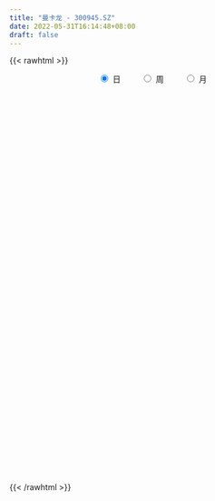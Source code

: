 ```yaml
---
title: "曼卡龙 - 300945.SZ"
date: 2022-05-31T16:14:48+08:00
draft: false
---
```

{{< rawhtml >}}
    <div style="text-align: center">
        <label style="padding: 1rem;"><input style="margin-right: .5rem" type="radio" name="period" value="D" checked onclick="period_change(this)">日</label>
        <label style="padding: 1rem;"><input style="margin-right: .5rem" type="radio" name="period" value="W" onclick="period_change(this)">周</label>
        <label style="padding: 1rem;"><input style="margin-right: .5rem" type="radio" name="period" value="M" onclick="period_change(this)">月</label>
    </div>
    <div id="chart" style="height: 700px;"></div> 
    <script type="text/javascript">
        const D_v = [200175.73,127403.17,155896.7,154399.77,233541.25,167090.42,112281.92,92048.91,145488.89,106507.54,64326.91,101545.02,55186.66,47039.38,44656.7,45485.94,89091.74,67437.05,37065.48,36534.17,48000.92,38202.3,48513.72,43163.85,29260.09,48853.13,31644.39,27229.48,32651.18,55926.86,41391.43,29486.48,56651.12,50532.57,43543.95,67218.16,53960.88,34949.6,29169.95,78946.07,58913.13,33661.8,33956.18,40672.61,37152.13,32758.36,24805.51,26379.57,39372.16,29036.05,22664.98,36799.61,22243.21,19533.41,39073.37,31211.95,29711.3,47102.67,38921.89,64348.2,40426.91,43817.35,113951.59,78534.1,64356.61,62644.36,64250.85,45472.47,34956.93,31720.61,37065.48,26191.76,37090.03,31788.88,25495.52,69465.79,41149.3,33743.02,39034.87,71047.86,97989.59,100447.56,73376.91,38166.06,38232.09,31388.75,19102.6,22685.18,20876.08,21437.64,12417.25,32341.22,21680.9,22006.07,17024.0,21386.06,26793.67,269017.96,209111.1,95291.42,86215.99,72329.36,105197.88,73755.85,57246.9,39070.4,45562.3,28938.46,32123.88,31625.38,81407.73,47810.17,39796.89,51479.65,52286.63,66311.25,162510.72,141409.57,159328.51,172670.43,159768.73,106067.11,147283.43,113678.53,84884.11,158943.09,275072.3,179206.18,207911.0,139979.18,157392.99,126528.5,125431.17,79792.55,113241.35,68191.0,55815.32,67694.49,105043.37,114702.34,71542.44,121894.45,82658.42,132706.29,82861.96,60787.74,51801.43,48171.88,124620.79,131098.43,98956.38,64086.23,73498.19,71860.98,73151.26,66369.62,43402.44,75320.04,47056.27,36774.95,32385.8,29421.36,27744.23,30085.44,91924.17,48291.5,43564.44,46005.14,45119.18,105369.76,78122.18,78665.74,66383.2,38797.45,36312.61,45372.07,91975.96,49646.66,94402.28,248981.5,211462.62,285480.95,176394.98,141880.22,314647.65,231190.24,348511.26,224531.9,182059.79,181492.69,167583.78,131680.66,123170.19,211152.17,177125.21,157725.86,134946.07,147733.16,95122.46,99979.44,90524.7,102667.11,80597.74,86048.77,118757.16,96091.83,96156.67,79189.08,53476.5,49625.34,51582.63,47876.27,60086.55,56986.32,143247.73,159126.44,125282.67,106248.69,100182.51,85322.37,96709.13,75477.53,59549.52,49421.03,55025.7,76284.13,78933.0,65056.9,59473.92,49524.77,61522.43,43559.49,39808.0,38715.86,35184.56,44431.57,46492.99,37201.0,30397.0,56708.29,54473.52,37835.45,44353.27,49318.2,76041.97,46827.0,43062.4,33677.63,28256.34,35995.31]
const D_histogram = [0.0,-0.0508499145,-0.0449808058,-0.051438255,0.0772175861,0.058624773,0.0038784099,-0.0210872996,0.0483364571,-0.0143368337,-0.0611442911,-0.1977458909,-0.2552605539,-0.2907512729,-0.2905396046,-0.3007716339,-0.2352792381,-0.2522183613,-0.2746887655,-0.2637223474,-0.1953961096,-0.1516901726,-0.0857942165,-0.0685992461,-0.0673579079,-0.0205061806,0.0059370532,0.0111689659,-0.004851808,0.0349424398,0.0328880741,0.0250581953,0.0752266365,0.1078918008,0.0938046192,0.1332634329,0.1554101841,0.1543418865,0.1301307753,0.1447172733,0.0938203202,0.0202882914,0.0008333054,0.0226724919,0.0041035271,-0.0279794182,-0.0725306425,-0.1319686315,-0.2470985131,-0.2801319494,-0.283589492,-0.2332202909,-0.1850457721,-0.1288632893,-0.1213671738,-0.1011070573,-0.078145574,-0.0181404273,0.0358135046,0.0843410251,0.1031187173,0.1339392394,0.2182502844,0.2411880862,0.2494332397,0.2455540625,0.2024486201,0.1742075734,0.1365831541,0.1049492785,0.0567912533,0.0453436606,0.0095389621,0.0107388562,0.0056890104,0.0665349569,0.0925896812,0.1010046687,0.1168373725,0.1406903211,0.1667227779,0.2262000106,0.1868581824,0.1350782052,0.0696124622,-0.0024344453,-0.0339806278,-0.050535945,-0.0828774817,-0.134716403,-0.1529935446,-0.1406316956,-0.1279005436,-0.0910630843,-0.0516887908,-0.0228815413,0.0157134638,0.2313300851,0.2359163524,0.2076484934,0.1955347712,0.1382141396,0.1401260101,0.0945047502,0.0263722045,-0.0325749902,-0.1030222828,-0.1339920073,-0.1433944908,-0.1269721474,-0.0662168451,-0.0438879621,-0.0454381483,-0.0190126117,0.0172238629,0.0653289304,0.159045662,0.2913918571,0.3286673927,0.4332011935,0.4502558932,0.3990729477,0.4134689934,0.3689924341,0.3382457939,0.3705524977,0.6478872653,0.6224439828,0.7989808435,0.9072446801,0.9681640278,0.8963676069,0.7118375419,0.4946934641,0.1652548377,-0.0906776173,-0.2409660354,-0.3580927217,-0.4698143192,-0.580155152,-0.6206208745,-0.5869510124,-0.5953100278,-0.6696983856,-0.7232489963,-0.700571018,-0.6558717531,-0.6097054967,-0.5279123361,-0.3904973674,-0.3489776686,-0.3440555188,-0.3168734942,-0.3351543698,-0.3565957766,-0.353830683,-0.3294883333,-0.3878733687,-0.3792938498,-0.3398146901,-0.2733288176,-0.2336212933,-0.2128851593,-0.1542257848,-0.1702468633,-0.1737742503,-0.1873969779,-0.2093969112,-0.1731138499,-0.0833004709,-0.0927271371,-0.1891771013,-0.1745020072,-0.135857988,-0.07752508,-0.0244108328,0.0016439306,0.0125596362,0.0682688194,0.2561913959,0.3965704339,0.5875938904,0.6120215216,0.5804087906,0.7201364228,0.7381198452,0.7824704556,0.6956494243,0.5531908609,0.394192206,0.2820408482,0.1636454953,0.0165375474,0.0090785605,-0.0196090478,-0.068350096,-0.1352456783,-0.2626738025,-0.3735388006,-0.4903336141,-0.5014967124,-0.4332365179,-0.3650112921,-0.2848744657,-0.2250740094,-0.2074452643,-0.1816005339,-0.1796268742,-0.1840128995,-0.2013083763,-0.1736374596,-0.1654241735,-0.1426566533,-0.1001480093,0.001873474,0.1135078648,0.1510281833,0.1512713157,0.1290686599,0.0930289686,-0.0093567075,-0.0362572976,-0.0309450798,-0.0547900443,-0.1172333015,-0.102687618,-0.2063411468,-0.2907454701,-0.293541642,-0.3247820413,-0.2610682555,-0.1820654622,-0.1444313793,-0.0814013942,-0.0157831815,0.0346517306,0.0970978966,0.1272015785,0.144100088,0.1827782254,0.2013925961,0.195147573,0.1936254097,0.2087418121,0.1296341383,0.1012574534,0.0899803201,0.066832578,0.0513455724,0.0515658216]
const D_fast = [0.0,-0.0635623932,-0.0689384859,-0.0882554989,0.0597047388,0.0557681189,0.0019913583,-0.0282461761,0.0532616949,-0.0129958043,-0.0750893345,-0.261127407,-0.3824572085,-0.4906357457,-0.5630589786,-0.6484839163,-0.64181133,-0.7218050435,-0.8129476391,-0.8679118078,-0.8484345975,-0.8426512037,-0.7982038016,-0.7981586427,-0.8137567816,-0.7720315994,-0.7441041023,-0.7360799481,-0.753313674,-0.7047838163,-0.6986161635,-0.7001814934,-0.6312063931,-0.5715682786,-0.5622043054,-0.4894296335,-0.4284303363,-0.3909131623,-0.3825915797,-0.3318257633,-0.3592676364,-0.4277275924,-0.446974252,-0.4194669425,-0.4370100256,-0.4760878253,-0.5387717103,-0.6312018572,-0.808106367,-0.9111727907,-0.9855277063,-0.993463578,-0.9915505022,-0.9675838417,-0.9904295197,-0.9954461675,-0.9920210777,-0.9365510377,-0.8736437297,-0.804030953,-0.7594735814,-0.6951682495,-0.5562946333,-0.47305981,-0.4024563466,-0.3449470081,-0.3374402955,-0.3221294489,-0.3256080797,-0.3310046357,-0.3649648475,-0.3650765251,-0.3984964831,-0.3946118749,-0.3982394682,-0.3207597824,-0.2715576378,-0.2378914831,-0.1928494362,-0.1338239073,-0.0661107561,0.0499164793,0.0572891967,0.0392787708,-0.0087838566,-0.0814393754,-0.121480715,-0.1506700184,-0.2037309255,-0.2892489475,-0.3457744753,-0.3685705501,-0.3878145341,-0.3737428459,-0.3472907501,-0.3242038859,-0.2816805149,-0.0082313722,0.0553339831,0.0789782474,0.1157482181,0.0929811214,0.1299244944,0.1079294221,0.0463899275,-0.0207010147,-0.1169038781,-0.1813716043,-0.2266227106,-0.241943404,-0.1977423131,-0.1863854206,-0.1992951439,-0.1776227602,-0.1370803199,-0.0726430197,0.0608351274,0.2660292868,0.3854716705,0.5983057697,0.7279244427,0.7765097342,0.8942730282,0.9420445774,0.9958593856,1.1208042139,1.5601107978,1.6902785111,2.0665605826,2.4016355893,2.7045959439,2.8568914247,2.8503207452,2.7568500335,2.4687251165,2.1901232571,1.9795933301,1.7729434634,1.5437682861,1.2883886654,1.0927677242,0.9796998332,0.8225133108,0.5807003567,0.3463374969,0.1938727206,0.0746040473,-0.0316560705,-0.0818409939,-0.042050367,-0.0877750854,-0.1688668153,-0.2209031642,-0.3229726323,-0.4335629833,-0.5192555604,-0.577285294,-0.7326386716,-0.8188826151,-0.8643571279,-0.8662034599,-0.8849012589,-0.9173864147,-0.8972834864,-0.9558662807,-1.0028372303,-1.0633092024,-1.1376583634,-1.1446537646,-1.0756655033,-1.1082739538,-1.2520181933,-1.280968601,-1.2762890788,-1.2373374409,-1.1903259018,-1.1638601558,-1.1498045411,-1.077028153,-0.8250577276,-0.5855360811,-0.2476141521,-0.0701811404,0.0433083262,0.3630700641,0.5655834478,0.8055516721,0.8926429968,0.8884821487,0.8280315453,0.7863903996,0.7089064205,0.5659328594,0.5607435126,0.5271536424,0.4613250702,0.3606180683,0.1675214935,-0.0367282047,-0.2761064218,-0.4126436982,-0.4526926332,-0.4757202304,-0.4668020204,-0.4632700665,-0.4975026375,-0.5170580405,-0.5599910994,-0.6103803495,-0.6780029205,-0.6937413687,-0.7268841259,-0.739780769,-0.7223091273,-0.6198192756,-0.4798079185,-0.4045305542,-0.3664695929,-0.3564050838,-0.3691875329,-0.4739123858,-0.5098773004,-0.5123013525,-0.5498438281,-0.6415954107,-0.6527216316,-0.8079604471,-0.9650511379,-1.0412327203,-1.1536686299,-1.1552219081,-1.1217354803,-1.1202092423,-1.0775296057,-1.0158571884,-0.9567593436,-0.8700387035,-0.808134627,-0.7552110955,-0.6708384017,-0.601875882,-0.5593340118,-0.5124498227,-0.4451479673,-0.4918471065,-0.494909428,-0.4836914813,-0.4901310789,-0.4927816914,-0.4796699868]
const D_slow = [0.0,-0.0127124786,-0.0239576801,-0.0368172438,-0.0175128473,-0.0028566541,-0.0018870516,-0.0071588765,0.0049252378,0.0013410294,-0.0139450434,-0.0633815161,-0.1271966546,-0.1998844728,-0.272519374,-0.3477122824,-0.406532092,-0.4695866823,-0.5382588736,-0.6041894605,-0.6530384879,-0.690961031,-0.7124095852,-0.7295593967,-0.7463988737,-0.7515254188,-0.7500411555,-0.747248914,-0.748461866,-0.7397262561,-0.7315042376,-0.7252396887,-0.7064330296,-0.6794600794,-0.6560089246,-0.6226930664,-0.5838405204,-0.5452550487,-0.5127223549,-0.4765430366,-0.4530879566,-0.4480158837,-0.4478075574,-0.4421394344,-0.4411135526,-0.4481084072,-0.4662410678,-0.4992332257,-0.5610078539,-0.6310408413,-0.7019382143,-0.760243287,-0.8065047301,-0.8387205524,-0.8690623459,-0.8943391102,-0.9138755037,-0.9184106105,-0.9094572343,-0.8883719781,-0.8625922987,-0.8291074889,-0.7745449178,-0.7142478962,-0.6518895863,-0.5905010707,-0.5398889156,-0.4963370223,-0.4621912338,-0.4359539142,-0.4217561008,-0.4104201857,-0.4080354452,-0.4053507311,-0.4039284785,-0.3872947393,-0.364147319,-0.3388961518,-0.3096868087,-0.2745142284,-0.2328335339,-0.1762835313,-0.1295689857,-0.0957994344,-0.0783963188,-0.0790049302,-0.0875000871,-0.1001340734,-0.1208534438,-0.1545325445,-0.1927809307,-0.2279388546,-0.2599139905,-0.2826797616,-0.2956019593,-0.3013223446,-0.2973939787,-0.2395614574,-0.1805823693,-0.1286702459,-0.0797865531,-0.0452330182,-0.0102015157,0.0134246719,0.020017723,0.0118739755,-0.0138815953,-0.0473795971,-0.0832282198,-0.1149712566,-0.1315254679,-0.1424974584,-0.1538569955,-0.1586101485,-0.1543041827,-0.1379719501,-0.0982105346,-0.0253625704,0.0568042778,0.1651045762,0.2776685495,0.3774367864,0.4808040348,0.5730521433,0.6576135918,0.7502517162,0.9122235325,1.0678345282,1.2675797391,1.4943909091,1.7364319161,1.9605238178,2.1384832033,2.2621565693,2.3034702788,2.2808008744,2.2205593656,2.1310361851,2.0135826053,1.8685438173,1.7133885987,1.5666508456,1.4178233387,1.2503987423,1.0695864932,0.8944437387,0.7304758004,0.5780494262,0.4460713422,0.3484470003,0.2612025832,0.1751887035,0.09597033,0.0121817375,-0.0769672066,-0.1654248774,-0.2477969607,-0.3447653029,-0.4395887653,-0.5245424378,-0.5928746423,-0.6512799656,-0.7045012554,-0.7430577016,-0.7856194174,-0.82906298,-0.8759122245,-0.9282614523,-0.9715399147,-0.9923650324,-1.0155468167,-1.062841092,-1.1064665938,-1.1404310908,-1.1598123608,-1.165915069,-1.1655040864,-1.1623641773,-1.1452969725,-1.0812491235,-0.982106515,-0.8352080424,-0.682202662,-0.5371004644,-0.3570663587,-0.1725363974,0.0230812165,0.1969935726,0.3352912878,0.4338393393,0.5043495514,0.5452609252,0.549395312,0.5516649521,0.5467626902,0.5296751662,0.4958637466,0.430195296,0.3368105958,0.2142271923,0.0888530142,-0.0194561153,-0.1107089383,-0.1819275547,-0.2381960571,-0.2900573732,-0.3354575066,-0.3803642252,-0.4263674501,-0.4766945441,-0.520103909,-0.5614599524,-0.5971241157,-0.622161118,-0.6216927495,-0.5933157833,-0.5555587375,-0.5177409086,-0.4854737436,-0.4622165015,-0.4645556783,-0.4736200028,-0.4813562727,-0.4950537838,-0.5243621092,-0.5500340137,-0.6016193004,-0.6743056679,-0.7476910784,-0.8288865887,-0.8941536526,-0.9396700181,-0.9757778629,-0.9961282115,-1.0000740069,-0.9914110742,-0.9671366001,-0.9353362055,-0.8993111835,-0.8536166271,-0.8032684781,-0.7544815848,-0.7060752324,-0.6538897794,-0.6214812448,-0.5961668814,-0.5736718014,-0.5569636569,-0.5441272638,-0.5312358084]
const D_data = [['2021-05-20', 22.1116, 23.6454, 21.7231, 24.2928],['2021-05-21', 23.506, 22.8486, 22.7092, 23.5757],['2021-05-24', 22.6693, 23.3964, 22.6693, 24.8805],['2021-05-25', 23.1175, 23.1972, 22.9482, 24.8307],['2021-05-26', 24.0637, 25.2291, 23.8048, 26.1753],['2021-05-27', 24.1036, 23.7351, 23.2371, 24.3924],['2021-05-28', 23.6653, 23.1076, 22.9482, 23.7052],['2021-05-31', 23.4064, 23.257, 22.7291, 23.6554],['2021-06-01', 23.4562, 24.5717, 22.8088, 24.6414],['2021-06-02', 23.9243, 22.9482, 22.8785, 24.1534],['2021-06-03', 23.008, 22.8187, 22.8187, 23.4861],['2021-06-04', 22.3108, 21.0857, 20.9163, 22.3108],['2021-06-07', 21.2251, 21.3546, 20.8367, 21.4243],['2021-06-08', 21.3048, 21.1355, 21.1355, 21.7928],['2021-06-09', 21.04, 21.22, 20.62, 21.39],['2021-06-10', 20.95, 20.78, 20.66, 21.03],['2021-06-11', 21.21, 21.61, 21.21, 22.24],['2021-06-15', 21.0, 20.45, 20.25, 21.03],['2021-06-16', 20.37, 19.99, 19.91, 20.37],['2021-06-17', 19.73, 20.08, 19.73, 20.14],['2021-06-18', 19.78, 20.74, 19.68, 20.84],['2021-06-21', 20.36, 20.5, 20.24, 20.65],['2021-06-22', 20.5, 20.88, 20.3, 20.93],['2021-06-23', 20.5, 20.33, 20.15, 20.71],['2021-06-24', 20.2, 20.02, 19.92, 20.33],['2021-06-25', 20.06, 20.58, 19.95, 20.98],['2021-06-28', 20.5, 20.41, 20.06, 20.5],['2021-06-29', 20.42, 20.13, 20.0, 20.56],['2021-06-30', 20.2, 19.73, 19.6, 20.2],['2021-07-01', 19.78, 20.4, 19.5, 20.77],['2021-07-02', 20.32, 19.9, 19.82, 20.95],['2021-07-05', 19.5, 19.72, 19.5, 19.78],['2021-07-06', 19.72, 20.5, 19.5, 20.7],['2021-07-07', 20.2, 20.48, 20.12, 20.75],['2021-07-08', 20.39, 19.93, 19.8, 20.39],['2021-07-09', 20.01, 20.67, 19.81, 20.73],['2021-07-12', 20.75, 20.65, 20.44, 20.91],['2021-07-13', 20.44, 20.46, 20.1, 20.52],['2021-07-14', 20.26, 20.14, 20.07, 20.55],['2021-07-15', 20.35, 20.64, 20.34, 21.35],['2021-07-16', 20.0, 19.75, 19.6, 20.18],['2021-07-19', 19.62, 19.11, 19.04, 19.63],['2021-07-20', 18.84, 19.48, 18.81, 19.79],['2021-07-21', 19.68, 19.95, 19.1, 20.35],['2021-07-22', 19.81, 19.4, 19.28, 19.95],['2021-07-23', 19.59, 19.02, 18.91, 19.59],['2021-07-26', 18.88, 18.55, 18.4, 19.23],['2021-07-27', 18.6, 17.93, 17.88, 18.98],['2021-07-28', 17.9, 16.53, 15.46, 18.05],['2021-07-29', 16.68, 16.86, 16.5, 17.22],['2021-07-30', 16.78, 16.81, 16.62, 17.13],['2021-08-02', 16.7, 17.3, 16.33, 17.32],['2021-08-03', 17.15, 17.26, 17.15, 17.49],['2021-08-04', 17.2, 17.4, 17.2, 17.48],['2021-08-05', 17.4, 16.74, 16.41, 17.4],['2021-08-06', 16.69, 16.76, 16.46, 17.35],['2021-08-09', 16.0, 16.71, 15.96, 16.75],['2021-08-10', 16.32, 17.23, 16.29, 17.23],['2021-08-11', 17.04, 17.34, 17.01, 17.51],['2021-08-12', 17.4, 17.47, 17.3, 18.5],['2021-08-13', 17.32, 17.23, 17.09, 17.55],['2021-08-16', 17.15, 17.49, 17.14, 18.15],['2021-08-17', 17.21, 18.5, 17.2, 19.47],['2021-08-18', 18.45, 18.1, 17.61, 18.48],['2021-08-19', 17.77, 18.1, 17.51, 18.57],['2021-08-20', 18.53, 18.07, 17.92, 18.98],['2021-08-23', 17.19, 17.55, 16.7, 17.8],['2021-08-24', 17.85, 17.62, 17.46, 18.28],['2021-08-25', 17.39, 17.38, 17.26, 17.8],['2021-08-26', 17.31, 17.3, 16.93, 17.62],['2021-08-27', 17.32, 16.88, 16.7, 17.53],['2021-08-30', 17.11, 17.16, 16.97, 17.43],['2021-08-31', 17.49, 16.69, 16.64, 17.58],['2021-09-01', 16.61, 17.01, 16.57, 17.09],['2021-09-02', 16.8, 16.87, 16.71, 17.09],['2021-09-03', 16.78, 17.82, 16.78, 17.82],['2021-09-06', 17.93, 17.63, 17.34, 17.93],['2021-09-07', 17.51, 17.53, 17.41, 17.78],['2021-09-08', 17.24, 17.73, 17.21, 17.81],['2021-09-09', 17.6, 18.0, 17.51, 18.58],['2021-09-10', 17.8, 18.25, 17.8, 19.37],['2021-09-13', 18.02, 19.03, 17.6, 19.65],['2021-09-14', 18.86, 17.99, 17.9, 18.98],['2021-09-15', 17.89, 17.7, 17.6, 18.15],['2021-09-16', 17.6, 17.28, 17.22, 17.88],['2021-09-17', 17.11, 16.84, 16.75, 17.16],['2021-09-22', 16.88, 17.04, 16.84, 17.32],['2021-09-23', 17.03, 17.05, 16.91, 17.23],['2021-09-24', 16.99, 16.65, 16.61, 16.99],['2021-09-27', 16.66, 16.07, 16.06, 16.74],['2021-09-28', 16.01, 16.16, 15.98, 16.34],['2021-09-29', 16.01, 16.38, 16.01, 16.89],['2021-09-30', 16.42, 16.31, 16.15, 16.48],['2021-10-08', 16.33, 16.62, 16.33, 16.85],['2021-10-11', 16.58, 16.76, 16.58, 16.86],['2021-10-12', 16.68, 16.74, 16.46, 17.0],['2021-10-13', 16.63, 17.0, 16.59, 17.0],['2021-10-14', 17.7, 19.97, 17.7, 20.4],['2021-10-15', 18.5, 18.08, 17.7, 18.68],['2021-10-18', 17.8, 17.76, 17.3, 18.03],['2021-10-19', 17.91, 18.0, 17.39, 18.01],['2021-10-20', 17.75, 17.37, 17.31, 17.75],['2021-10-21', 17.48, 18.07, 17.23, 18.16],['2021-10-22', 17.7, 17.45, 17.2, 17.76],['2021-10-25', 17.25, 16.91, 16.66, 17.4],['2021-10-26', 16.92, 16.68, 16.55, 17.14],['2021-10-27', 16.64, 16.13, 15.9, 16.64],['2021-10-28', 16.1, 16.25, 15.83, 16.34],['2021-10-29', 16.25, 16.29, 16.1, 16.48],['2021-11-01', 16.18, 16.51, 15.95, 16.59],['2021-11-02', 16.55, 17.18, 16.07, 18.05],['2021-11-03', 16.7, 16.86, 16.56, 16.98],['2021-11-04', 16.71, 16.56, 16.46, 16.78],['2021-11-05', 16.62, 16.93, 16.53, 17.15],['2021-11-08', 17.13, 17.2, 17.1, 17.71],['2021-11-09', 17.2, 17.59, 17.08, 17.85],['2021-11-10', 17.48, 18.62, 17.36, 19.35],['2021-11-11', 19.11, 19.89, 18.62, 20.28],['2021-11-12', 20.01, 19.41, 18.7, 20.29],['2021-11-15', 19.01, 20.96, 19.01, 22.21],['2021-11-16', 20.29, 20.58, 20.02, 22.5],['2021-11-17', 19.89, 20.02, 19.5, 20.57],['2021-11-18', 20.33, 21.13, 19.83, 21.47],['2021-11-19', 21.08, 20.7, 20.39, 21.77],['2021-11-22', 20.24, 21.04, 20.09, 21.32],['2021-11-23', 20.7, 22.22, 20.6, 22.88],['2021-11-24', 21.88, 26.66, 21.68, 26.66],['2021-11-25', 25.5, 24.2, 24.1, 26.0],['2021-11-26', 24.79, 27.88, 24.0, 28.99],['2021-11-29', 27.62, 28.68, 27.16, 29.0],['2021-11-30', 28.83, 29.53, 28.21, 33.0],['2021-12-01', 30.4, 28.85, 27.81, 30.51],['2021-12-02', 27.79, 27.68, 26.85, 29.96],['2021-12-03', 27.99, 26.98, 26.71, 28.19],['2021-12-06', 27.27, 24.68, 24.42, 27.5],['2021-12-07', 25.04, 24.37, 24.17, 25.78],['2021-12-08', 24.47, 24.78, 24.04, 25.2],['2021-12-09', 24.97, 24.54, 23.67, 25.25],['2021-12-10', 25.58, 23.95, 23.79, 25.98],['2021-12-13', 23.0, 23.22, 22.6, 24.2],['2021-12-14', 23.19, 23.46, 22.88, 23.46],['2021-12-15', 23.26, 24.12, 23.03, 25.0],['2021-12-16', 23.72, 23.4, 23.14, 24.0],['2021-12-17', 24.28, 22.03, 21.77, 24.6],['2021-12-20', 21.12, 21.55, 21.05, 21.98],['2021-12-21', 21.16, 21.99, 21.16, 22.29],['2021-12-22', 21.9, 22.02, 21.71, 22.26],['2021-12-23', 22.06, 21.87, 21.5, 22.19],['2021-12-24', 21.87, 22.28, 21.05, 23.23],['2021-12-27', 21.98, 23.26, 21.21, 23.37],['2021-12-28', 23.14, 22.29, 22.0, 23.3],['2021-12-29', 22.23, 21.71, 21.49, 22.5],['2021-12-30', 21.67, 21.83, 21.57, 22.65],['2021-12-31', 21.77, 21.03, 21.02, 22.01],['2022-01-04', 21.04, 20.6, 20.56, 21.44],['2022-01-05', 20.61, 20.55, 19.94, 20.7],['2022-01-06', 20.23, 20.59, 20.15, 20.69],['2022-01-07', 20.7, 19.13, 19.0, 20.8],['2022-01-10', 19.12, 19.47, 18.98, 19.65],['2022-01-11', 19.37, 19.63, 19.36, 19.89],['2022-01-12', 19.64, 19.93, 19.5, 20.04],['2022-01-13', 19.84, 19.59, 19.59, 20.07],['2022-01-14', 19.53, 19.24, 19.2, 19.8],['2022-01-17', 19.29, 19.68, 19.0, 19.79],['2022-01-18', 19.74, 18.62, 18.52, 20.46],['2022-01-19', 18.0, 18.47, 17.74, 18.79],['2022-01-20', 18.77, 18.03, 17.88, 19.17],['2022-01-21', 17.65, 17.54, 17.32, 18.26],['2022-01-24', 17.54, 18.02, 17.48, 18.54],['2022-01-25', 17.9, 18.79, 17.85, 19.5],['2022-01-26', 18.28, 17.55, 17.34, 18.38],['2022-01-27', 17.01, 15.91, 15.88, 17.29],['2022-01-28', 15.95, 16.78, 15.95, 17.11],['2022-02-07', 17.17, 16.94, 16.45, 17.34],['2022-02-08', 17.04, 17.2, 16.8, 17.33],['2022-02-09', 17.1, 17.23, 17.0, 17.43],['2022-02-10', 16.99, 16.93, 16.65, 17.77],['2022-02-11', 16.87, 16.68, 16.44, 16.99],['2022-02-14', 17.06, 17.29, 16.98, 17.86],['2022-02-15', 17.5, 19.58, 17.21, 20.75],['2022-02-16', 18.43, 19.99, 18.16, 20.0],['2022-02-17', 19.55, 21.79, 19.13, 22.88],['2022-02-18', 20.88, 20.66, 20.3, 21.29],['2022-02-21', 20.29, 20.33, 20.07, 21.2],['2022-02-22', 21.11, 23.23, 20.81, 24.3],['2022-02-23', 21.79, 22.68, 21.66, 23.5],['2022-02-24', 22.68, 23.78, 22.02, 27.02],['2022-02-25', 22.02, 22.63, 22.01, 24.2],['2022-02-28', 22.5, 21.85, 21.66, 23.63],['2022-03-01', 21.18, 21.26, 20.5, 21.51],['2022-03-02', 21.62, 21.45, 21.1, 22.19],['2022-03-03', 21.21, 21.0, 20.81, 21.7],['2022-03-04', 21.23, 20.07, 20.0, 21.45],['2022-03-07', 20.66, 21.49, 20.62, 22.2],['2022-03-08', 21.02, 21.2, 19.4, 21.5],['2022-03-09', 20.65, 20.78, 19.63, 21.5],['2022-03-10', 19.88, 20.23, 19.67, 21.17],['2022-03-11', 20.0, 18.85, 18.36, 20.01],['2022-03-14', 18.42, 18.21, 18.11, 18.92],['2022-03-15', 18.0, 17.21, 17.1, 18.18],['2022-03-16', 17.7, 17.81, 16.93, 18.16],['2022-03-17', 18.01, 18.59, 17.85, 18.82],['2022-03-18', 18.65, 18.63, 18.14, 19.15],['2022-03-21', 18.63, 18.9, 18.55, 19.3],['2022-03-22', 18.98, 18.79, 18.61, 19.72],['2022-03-23', 18.38, 18.26, 18.15, 19.08],['2022-03-24', 18.45, 18.28, 17.91, 18.78],['2022-03-25', 18.2, 17.86, 17.85, 18.88],['2022-03-28', 17.87, 17.57, 17.45, 18.07],['2022-03-29', 17.58, 17.13, 16.99, 17.72],['2022-03-30', 17.12, 17.5, 16.83, 17.56],['2022-03-31', 17.49, 17.14, 17.12, 17.55],['2022-04-01', 16.95, 17.2, 16.91, 17.45],['2022-04-06', 16.94, 17.44, 16.93, 17.6],['2022-04-07', 17.75, 18.45, 17.6, 18.91],['2022-04-08', 18.13, 19.11, 17.85, 19.3],['2022-04-11', 18.79, 18.61, 18.4, 19.8],['2022-04-12', 18.25, 18.29, 17.4, 18.4],['2022-04-13', 18.06, 17.99, 17.8, 18.67],['2022-04-14', 17.61, 17.68, 17.1, 18.0],['2022-04-15', 17.42, 16.44, 16.28, 17.49],['2022-04-18', 16.45, 16.95, 16.25, 17.27],['2022-04-19', 16.92, 17.2, 16.68, 17.44],['2022-04-20', 17.12, 16.68, 16.53, 17.27],['2022-04-21', 16.8, 15.82, 15.77, 16.8],['2022-04-22', 15.87, 16.49, 15.68, 16.74],['2022-04-25', 16.19, 14.56, 14.45, 16.48],['2022-04-26', 14.42, 14.0, 13.96, 15.08],['2022-04-27', 13.72, 14.45, 13.19, 14.53],['2022-04-28', 14.25, 13.64, 13.51, 14.5],['2022-04-29', 13.65, 14.56, 13.65, 14.68],['2022-05-05', 14.44, 14.83, 14.27, 14.97],['2022-05-06', 14.46, 14.36, 14.27, 14.7],['2022-05-09', 14.21, 14.72, 14.21, 14.92],['2022-05-10', 14.48, 14.92, 14.48, 14.95],['2022-05-11', 14.85, 14.91, 14.83, 15.39],['2022-05-12', 14.83, 15.28, 14.63, 15.43],['2022-05-13', 15.6, 15.08, 14.94, 15.65],['2022-05-16', 15.19, 15.02, 14.88, 15.34],['2022-05-17', 14.98, 15.45, 14.88, 15.46],['2022-05-18', 15.45, 15.39, 15.15, 15.67],['2022-05-19', 15.17, 15.16, 15.01, 15.38],['2022-05-20', 15.21, 15.25, 15.0, 15.66],['2022-05-23', 15.11, 15.56, 15.1, 15.57],['2022-05-24', 15.45, 14.25, 14.23, 15.63],['2022-05-25', 14.1, 14.6, 14.1, 14.81],['2022-05-26', 14.58, 14.7, 14.35, 15.08],['2022-05-27', 14.8, 14.44, 14.3, 14.86],['2022-05-30', 14.44, 14.4, 14.16, 14.51],['2022-05-31', 14.3, 14.52, 13.92, 14.52]]
const W_v = [327659.24,630819.47,1134286.1299999999,661572.61,801818.11,738655.1799999999,854048.95,474918.8099999999,550457.5699999999,380255.5699999999,338635.15,229062.33,147665.62,230870.03,750093.52,823210.0600000001,509917.27,281460.42,189037.62,207993.09,188843.34,247432.28,255939.63,178201.08,142258.27,148861.55,220510.97,363304.01,213466.34,190031.98,282964.64,281611.37,62663.86,87877.01,22006.07,543332.79,432790.5,202941.94,252119.82,581846.6799999999,699468.23,906016.6799999999,629124.39,409985.53,523503.9399999999,368243.8,439500.21,258243.36,173382.61,259870.69,373660.06,262104.75,1016722.3300000001,1260761.27,785987.1100000001,828682.4700000001,468891.45,476243.51,262647.29,359360.49,513745.37,315757.91,314511.02,83367.49,202025.98,223767.53,248927.2,64251.65]
const W_histogram = [0.0,0.6407165812,0.4466257821,0.1859399584,0.0270647382,0.1354045181,0.0759806639,0.0497369091,0.055092919,0.0321705339,-0.1287482371,-0.3776103156,-0.4057985968,-0.4915900158,-0.291958005,-0.1348917722,-0.1579928797,-0.1299557539,-0.1600207001,-0.1792515842,-0.223460408,-0.1879624969,-0.211790255,-0.2589450337,-0.4121087601,-0.4849023123,-0.4692150626,-0.3742101402,-0.3631677091,-0.268570847,-0.1584974912,-0.1615572498,-0.1571404836,-0.1574836054,-0.1189517272,0.0155877715,0.0698357589,0.0369322817,0.0659164283,0.2494454062,0.4437076416,1.0093884679,1.2602660236,1.1618755468,0.9179178826,0.7319023992,0.4945605419,0.1948814752,-0.0003303449,-0.2353400111,-0.4224496096,-0.5266452732,-0.3118335804,-0.035897813,-0.0251278676,-0.0955503595,-0.1491355925,-0.2241183361,-0.3010511515,-0.2104757363,-0.3114627039,-0.3529294259,-0.4804708339,-0.5437766075,-0.503550509,-0.4344933791,-0.4125366183,-0.3635144909]
const W_fast = [0.0,0.8008957265,0.7184613729,0.5042605389,0.3521515032,0.4943424126,0.4539137244,0.4401041968,0.4592334365,0.4443536849,0.2512478546,-0.0920168028,-0.2216547333,-0.4303436561,-0.3037011467,-0.1803578569,-0.2429571843,-0.247408997,-0.3174791182,-0.3815228984,-0.4815968242,-0.4930895373,-0.5698648591,-0.6817558963,-0.9379468126,-1.131965943,-1.2335824589,-1.2321300715,-1.3118795678,-1.2844254173,-1.2139764343,-1.2574255054,-1.2922938601,-1.3320078832,-1.3232139368,-1.1847774952,-1.1130705681,-1.1367409749,-1.0912777212,-0.8453873917,-0.5401982459,0.2778296973,0.8437737589,1.0358521688,1.0213739752,1.0183340917,0.9046323699,0.653673672,0.4583792657,0.1645345967,-0.1281874043,-0.3640443862,-0.2271910884,0.0397702256,0.0442582042,-0.0500518776,-0.1409210087,-0.2719333363,-0.4241289396,-0.3861724585,-0.565025102,-0.6947241805,-0.942383297,-1.1416332224,-1.2272947512,-1.2668609661,-1.3480383598,-1.3898948552]
const W_slow = [0.0,0.1601791453,0.2718355908,0.3183205804,0.325086765,0.3589378945,0.3779330605,0.3903672878,0.4041405175,0.412183151,0.3799960917,0.2855935128,0.1841438636,0.0612463596,-0.0117431416,-0.0454660847,-0.0849643046,-0.1174532431,-0.1574584181,-0.2022713141,-0.2581364162,-0.3051270404,-0.3580746041,-0.4228108625,-0.5258380526,-0.6470636306,-0.7643673963,-0.8579199313,-0.9487118586,-1.0158545704,-1.0554789432,-1.0958682556,-1.1351533765,-1.1745242778,-1.2042622096,-1.2003652668,-1.182906327,-1.1736732566,-1.1571941495,-1.094832798,-0.9839058875,-0.7315587706,-0.4164922647,-0.126023378,0.1034560927,0.2864316925,0.4100718279,0.4587921968,0.4587096105,0.3998746078,0.2942622054,0.162600887,0.084642492,0.0756680387,0.0693860718,0.0454984819,0.0082145838,-0.0478150002,-0.1230777881,-0.1756967222,-0.2535623981,-0.3417947546,-0.4619124631,-0.5978566149,-0.7237442422,-0.832367587,-0.9355017415,-1.0263803643]
const W_data = [['2021-02-10', 22.9084, 21.8327, 19.9203, 29.6813],['2021-02-19', 26.8924, 31.8725, 26.8825, 42.8287],['2021-02-26', 30.8765, 23.0876, 23.0677, 39.8207],['2021-03-05', 22.8386, 21.3147, 20.0299, 24.0339],['2021-03-12', 21.5936, 21.5837, 20.8566, 26.7829],['2021-03-19', 21.4343, 24.9104, 21.1255, 25.6474],['2021-03-26', 24.2928, 23.0777, 22.5896, 28.1474],['2021-04-02', 22.9582, 23.3665, 21.6733, 23.8745],['2021-04-09', 23.1873, 23.8048, 23.1873, 25.7171],['2021-04-16', 23.5956, 23.496, 21.9323, 23.8048],['2021-04-23', 23.4064, 21.2849, 21.1155, 23.6952],['2021-04-30', 21.0657, 18.9143, 18.6056, 21.4542],['2021-05-07', 19.1135, 20.6474, 19.0837, 21.6534],['2021-05-14', 20.3984, 19.2729, 18.8147, 20.8167],['2021-05-21', 19.3227, 22.8486, 18.9542, 24.3327],['2021-05-28', 22.6693, 23.1076, 22.6693, 26.1753],['2021-06-04', 23.4064, 21.0857, 20.9163, 24.6414],['2021-06-11', 21.2251, 21.61, 20.62, 22.24],['2021-06-18', 21.0, 20.74, 19.68, 21.03],['2021-06-25', 20.36, 20.58, 19.92, 20.98],['2021-07-02', 20.5, 19.9, 19.5, 20.95],['2021-07-09', 19.5, 20.67, 19.5, 20.75],['2021-07-16', 20.75, 19.75, 19.6, 21.35],['2021-07-23', 19.62, 19.02, 18.81, 20.35],['2021-07-30', 18.88, 16.81, 15.46, 19.23],['2021-08-06', 16.7, 16.76, 16.33, 17.49],['2021-08-13', 16.0, 17.23, 15.96, 18.5],['2021-08-20', 17.15, 18.07, 17.14, 19.47],['2021-08-27', 17.19, 16.88, 16.7, 18.28],['2021-09-03', 17.11, 17.82, 16.57, 17.82],['2021-09-10', 17.93, 18.25, 17.21, 19.37],['2021-09-17', 18.02, 16.84, 16.75, 19.65],['2021-09-24', 16.88, 16.65, 16.61, 17.32],['2021-09-30', 16.66, 16.31, 15.98, 16.89],['2021-10-08', 16.33, 16.62, 16.33, 16.85],['2021-10-15', 16.58, 18.08, 16.46, 20.4],['2021-10-22', 17.8, 17.45, 17.2, 18.16],['2021-10-29', 17.25, 16.29, 15.83, 17.4],['2021-11-05', 16.18, 16.93, 15.95, 18.05],['2021-11-12', 17.13, 19.41, 17.08, 20.29],['2021-11-19', 19.01, 20.7, 19.01, 22.5],['2021-11-26', 20.24, 27.88, 20.09, 28.99],['2021-12-03', 27.62, 26.98, 26.71, 33.0],['2021-12-10', 27.27, 23.95, 23.67, 27.5],['2021-12-17', 23.0, 22.03, 21.77, 25.0],['2021-12-24', 21.12, 22.28, 21.05, 23.23],['2021-12-31', 21.98, 21.03, 21.02, 23.37],['2022-01-07', 21.04, 19.13, 19.0, 21.44],['2022-01-14', 19.12, 19.24, 18.98, 20.07],['2022-01-21', 19.29, 17.54, 17.32, 20.46],['2022-01-28', 17.54, 16.78, 15.88, 19.5],['2022-02-11', 17.17, 16.68, 16.44, 17.77],['2022-02-18', 17.06, 20.66, 16.98, 22.88],['2022-02-25', 20.29, 22.63, 20.07, 27.02],['2022-03-04', 22.5, 20.07, 20.0, 23.63],['2022-03-11', 20.66, 18.85, 18.36, 22.2],['2022-03-18', 18.42, 18.63, 16.93, 19.15],['2022-03-25', 18.63, 17.86, 17.85, 19.72],['2022-04-01', 17.87, 17.2, 16.83, 18.07],['2022-04-08', 16.94, 19.11, 16.93, 19.3],['2022-04-15', 18.79, 16.44, 16.28, 19.8],['2022-04-22', 16.45, 16.49, 15.68, 17.44],['2022-04-29', 16.19, 14.56, 13.19, 16.48],['2022-05-06', 14.44, 14.36, 14.27, 14.97],['2022-05-13', 14.21, 15.08, 14.21, 15.65],['2022-05-20', 15.19, 15.25, 14.88, 15.67],['2022-05-27', 15.11, 14.44, 14.1, 15.63],['2022-06-02', 14.44, 14.52, 13.92, 14.52]]
const M_v = [2092764.8400000003,3330548.7000000007,1698875.5800000003,2043888.1399999997,1187884.5399999998,921149.5500000002,1009424.6599999999,841867.0699999998,1201071.2999999998,2736823.5800000001,2072985.6999999993,1065156.72,2721648.1400000001,2580305.4899999998,1563461.3400000001,822339.8499999999]
const M_histogram = [0.0,-0.0235168091,-0.2797837472,-0.147907921,-0.2815536352,-0.5352381382,-0.670952693,-0.7406749441,-0.7407170351,0.1508277209,0.1667258121,-0.096202797,0.0748884647,-0.1152613519,-0.3856677824,-0.5292264708]
const M_fast = [0.0,-0.0293960114,-0.3556088863,-0.2607100403,-0.4647441633,-0.8522382009,-1.1556909289,-1.410581916,-1.5958032658,-0.6665515796,-0.6089720354,-0.8959513437,-0.7061379659,-0.9251031204,-1.2919264965,-1.5677918026]
const M_slow = [0.0,-0.0058792023,-0.0758251391,-0.1128021193,-0.1831905281,-0.3170000627,-0.4847382359,-0.6699069719,-0.8550862307,-0.8173793005,-0.7756978475,-0.7997485467,-0.7810264306,-0.8098417685,-0.9062587141,-1.0385653318]
const M_data = [['2021-02-26', 22.9084, 23.0876, 19.9203, 42.8287],['2021-03-31', 22.8386, 22.7191, 20.0299, 28.1474],['2021-04-30', 22.9084, 18.9143, 18.6056, 25.7171],['2021-05-31', 19.1135, 23.257, 18.8147, 26.1753],['2021-06-30', 23.4562, 19.73, 19.6, 24.6414],['2021-07-30', 19.78, 16.81, 15.46, 21.35],['2021-08-31', 16.7, 16.69, 15.96, 19.47],['2021-09-30', 16.61, 16.31, 15.98, 19.65],['2021-10-29', 16.33, 16.29, 15.83, 20.4],['2021-11-30', 16.18, 29.53, 15.95, 33.0],['2021-12-31', 30.4, 21.03, 21.02, 30.51],['2022-01-28', 21.04, 16.78, 15.88, 21.44],['2022-02-28', 17.17, 21.85, 16.44, 27.02],['2022-03-31', 21.18, 17.14, 16.83, 22.2],['2022-04-29', 16.95, 14.56, 13.19, 19.8],['2022-05-31', 14.44, 14.52, 13.92, 15.67]]
        const D_a = [null,null,null,null,26.1753,null,null,null,null,null,null,null,null,null,null,null,null,null,null,null,19.68,null,null,null,null,20.98,null,null,null,null,null,19.5,null,null,null,null,null,null,null,21.35,null,null,null,null,null,null,null,null,15.46,null,null,null,null,null,null,null,null,null,null,null,null,null,19.47,null,null,null,null,null,null,null,null,null,null,16.57,null,null,null,null,null,null,null,19.65,null,null,null,null,null,null,null,null,15.98,null,null,null,null,null,null,20.4,null,null,null,null,null,null,null,null,null,15.83,null,null,null,null,null,null,null,null,null,null,null,null,22.5,null,null,null,20.09,null,null,null,null,null,33.0,null,null,null,null,null,null,null,null,null,null,null,null,null,21.05,null,null,null,null,23.37,null,null,null,null,null,null,null,null,null,null,null,null,null,null,null,null,null,null,null,null,null,15.88,null,null,null,null,null,null,null,null,null,null,null,null,null,null,27.02,null,null,null,null,null,null,null,null,null,null,null,null,null,16.93,null,null,null,19.72,null,null,null,null,null,16.83,null,null,null,null,null,19.8,null,null,null,null,null,null,null,null,null,null,null,13.19,null,null,null,null,null,null,null,null,null,null,null,15.67,null,null,null,null,14.1,null,null,null,null]
const W_a = [null,42.8287,null,null,null,null,null,null,null,null,null,18.6056,null,null,null,26.1753,null,null,null,null,null,null,null,null,15.46,null,null,null,null,null,null,null,null,null,null,null,null,null,null,null,null,null,33.0,null,null,null,null,null,null,null,15.88,null,null,null,null,null,null,null,null,null,19.8,null,null,null,null,null,null,null]
const M_a = [null,null,null,null,null,15.46,null,null,null,null,null,null,27.02,null,null,null]
        const D_b = [[{ coord: ['2021-05-26', 20.98] }, { coord: ['2021-07-15', 19.68] }],[{ coord: ['2021-07-28', 19.47] }, { coord: ['2021-10-28', 16.57] }],[{ coord: ['2021-11-16', 22.5] }, { coord: ['2022-02-24', 21.05] }],[{ coord: ['2022-03-16', 19.72] }, { coord: ['2022-04-11', 16.93] }]]
const W_b = [[{ coord: ['2021-02-19', 26.1753] }, { coord: ['2022-01-28', 18.6056] }]]
const M_b = []
    </script>
{{< /rawhtml >}}